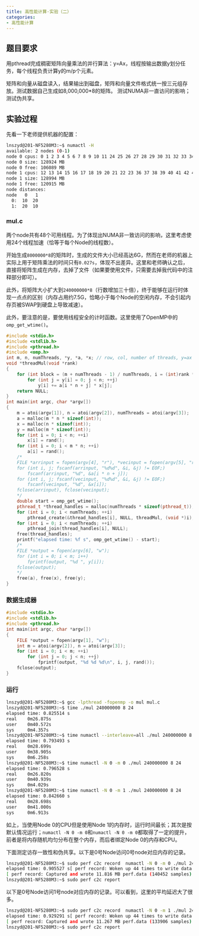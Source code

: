 ```yaml
---
title: 高性能计算·实验（二）
categories:
- 高性能计算
---
```

## 题目要求

用pthread完成稠密矩阵向量乘法的并行算法：y=Ax，线程按输出数据y划分任务，每个线程负责计算y的m/p个元素。

矩阵和向量从磁盘读入，结果输出到磁盘，矩阵和向量文件格式统一按三元组存放。测试数据自己生成如8,000,000*8的矩阵。
测试NUMA非一直访问的影响；测试伪共享。

## 实验过程

先看一下老师提供机器的配置：

```bash
lnszyd@201-NF5280M3:~$ numactl -H
available: 2 nodes (0-1)
node 0 cpus: 0 1 2 3 4 5 6 7 8 9 10 11 24 25 26 27 28 29 30 31 32 33 34 35
node 0 size: 128924 MB
node 0 free: 106089 MB
node 1 cpus: 12 13 14 15 16 17 18 19 20 21 22 23 36 37 38 39 40 41 42 43 44 45 46 47
node 1 size: 128994 MB
node 1 free: 120915 MB
node distances:
node   0   1
  0:  10  20
  1:  20  10
```

### mul.c

两个node共有48个可用线程。为了体现出NUMA非一致访问的影响，这里考虑使用24个线程加速（恰等于每个Node的线程数）。

开始生成`8000000*8`的矩阵时，生成的文件大小已经高达6G，然而在老师的机器上实际上用于矩阵乘法的时间只有`0.027s`，体现不出差异。这里和老师确认之后，直接将矩阵生成在内存，去掉了文件（如果要使用文件，只需要去掉我代码中的注释部分即可）。

此外，将矩阵大小扩大到`240000000*8`（行数增加三十倍），终于能够在运行时体现一点点的区别（内存占用约7.5G，恰略小于每个Node的空闲内存，不会引起内存页被SWAP到硬盘上导致减速）。

此外，要注意的是，要使用线程安全的计时函数。这里使用了OpenMP中的`omp_get_wtime()`。

```cpp
#include <stdio.h>
#include <stdlib.h>
#include <pthread.h>
#include <omp.h>
int m, n, numThreads, *y, *a, *x; // row, col, number of threads, y=ax
void *threadMul(void *rank)
{
	for (int block = (m + numThreads - 1) / numThreads, i = (int)rank * block, ie = i + block < m ? i + block : m; i < ie; ++i)
		for (int j = y[i] = 0; j < n; ++j)
			y[i] += a[i * n + j] * x[j];
	return NULL;
}
int main(int argc, char *argv[])
{
	m = atoi(argv[1]), n = atoi(argv[2]), numThreads = atoi(argv[3]);
	a = malloc(m * n * sizeof(int));
	x = malloc(n * sizeof(int));
	y = malloc(m * sizeof(int));
	for (int i = 0; i < n; ++i)
		x[i] = rand();
	for (int i = 0; i < m * n; ++i)
		a[i] = rand();
	/*
	FILE *arrinput = fopen(argv[4], "r"), *vecinput = fopen(argv[5], "r");
	for (int i, j; fscanf(arrinput, "%d%d", &i, &j) != EOF;)
		fscanf(arrinput, "%d", &a[i * n + j]);
	for (int i, j; fscanf(vecinput, "%d%d", &i, &j) != EOF;)
		fscanf(vecinput, "%d", &x[i]);
	fclose(arrinput), fclose(vecinput);
	*/
	double start = omp_get_wtime();
	pthread_t *thread_handles = malloc(numThreads * sizeof(pthread_t));
	for (int i = 0; i < numThreads; ++i)
		pthread_create(&thread_handles[i], NULL, threadMul, (void *)i);
	for (int i = 0; i < numThreads; ++i)
		pthread_join(thread_handles[i], NULL);
	free(thread_handles);
	printf("elapsed time: %f s", omp_get_wtime() - start);
	/*
	FILE *output = fopen(argv[6], "w");
	for (int i = 0; i < m; i++)
		fprintf(output, "%d ", y[i]);
	fclose(output);
	*/
	free(a), free(x), free(y);
}
```

### 数据生成器

```c
#include <stdio.h>
#include <stdlib.h>
#include <pthread.h>
int main(int argc, char *argv[])
{
	FILE *output = fopen(argv[1], "w");
	int m = atoi(argv[2]), n = atoi(argv[3]);
	for (int i = 0; i < m; ++i)
		for (int j = 0; j < n; ++j)
			fprintf(output, "%d %d %d\n", i, j, rand());
	fclose(output);
}
```

### 运行

```bash
lnszyd@201-NF5280M3:~$ gcc -lpthread -fopenmp -o mul mul.c
lnszyd@201-NF5280M3:~$ time ./mul 240000000 8 24
elapsed time: 0.825514 s
real    0m26.875s
user    0m40.572s
sys     0m4.357s
lnszyd@201-NF5280M3:~$ time numactl --interleave=all ./mul 240000000 8 24
elapsed time: 0.793493 s
real    0m28.699s
user    0m38.905s
sys     0m6.258s
lnszyd@201-NF5280M3:~$ time numactl -N 0 -m 0 ./mul 240000000 8 24
elapsed time: 0.796528 s
real    0m26.820s
user    0m40.939s
sys     0m4.029s
lnszyd@201-NF5280M3:~$ time numactl -N 0 -m 1 ./mul 240000000 8 24
elapsed time: 0.842660 s
real    0m28.698s
user    0m41.000s
sys     0m6.913s
```

如上，当使用Node 0的CPU但是使用Node 1的内存时，运行时间最长；其次是按默认情况运行；`numactl -N 0 -m 0`和`numactl -N 0 -m 0`都取得了一定的提升，前者是将内存随机均匀分布在整个内存，而后者绑定Node 0的内存和CPU。

下面测定访存一致性和伪共享。以下是0号Node访问0号node对应内存的记录。

```bash
lnszyd@201-NF5280M3:~$ sudo perf c2c record  numactl -N 0 -m 0 ./mul 240000000 8 24
elapsed time: 0.905527 s[ perf record: Woken up 44 times to write data ]
[ perf record: Captured and wrote 11.816 MB perf.data (140452 samples) ]
lnszyd@201-NF5280M3:~$ sudo perf c2c report
```

以下是0号Node访问1号node对应内存的记录。可以看到，这里的平均延迟大了很多。

```bash
lnszyd@201-NF5280M3:~$ sudo perf c2c record  numactl -N 0 -m 1 ./mul 240000000 8 24
elapsed time: 0.929291 s[ perf record: Woken up 44 times to write data ]
[ perf record: Captured and wrote 11.267 MB perf.data (133906 samples) ]
lnszyd@201-NF5280M3:~$ sudo perf c2c report
```
